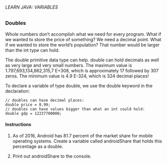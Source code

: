 ###### LEARN JAVA: VARIABLES

### Doubles

Whole numbers don’t accomplish what we need for every program. What if we wanted to store the price of something? We need a decimal point. What if we wanted to store the world’s population? That number would be larger than the int type can hold.

The double primitive data type can help. double can hold decimals as well as very large and very small numbers. The maximum value is 1.797,693,134,862,315,7 E+308, which is approximately 17 followed by 307 zeros. The minimum value is 4.9 E-324, which is 324 decimal places!

To declare a variable of type double, we use the double keyword in the declaration:
```
// doubles can have decimal places:
double price = 8.99;
// doubles can have values bigger than what an int could hold:
double gdp = 12237700000;
```
#### Instructions

1. As of 2016, Android has 81.7 percent of the market share for mobile operating systems. Create a variable called androidShare that holds this percentage as a double.

2. Print out androidShare to the console.